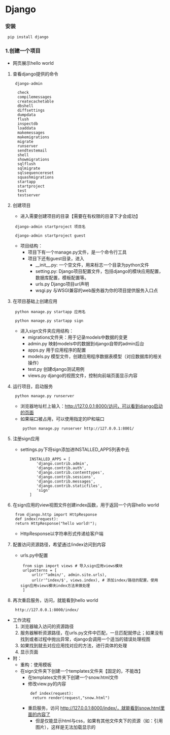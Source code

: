 # Django
### 安装
```
 pip install django
```
### 1.创建一个项目
* 网页展示hello world
1. 查看django提供的命令
   ```
    django-admin
   ```
   ```
     check
     compilemessages
     createcachetable
     dbshell
     diffsettings
     dumpdata
     flush
     inspectdb
     loaddata
     makemessages
     makemigrations
     migrate
     runserver
     sendtestemail
     shell
     showmigrations
     sqlflush
     sqlmigrate
     sqlsequencereset
     squashmigrations
     startapp
     startproject
     test
     testserver
   ```
2. 创建项目
   * 进入需要创建项目的目录【需要在有权限的目录下才会成功】
   ```
    django-admin startproject 项目名
   ```
   ```
    django-admin startproject guest
   ```
   * 项目结构：
      * 项目下有一个manage.py文件，是一个命令行工具
      * 项目下还有guest目录，进入
        * \_\_init\_\_.py: 一个空文件，用来标志一个目录为python文件
        * setting.py: Django项目配置文件，包括django的模块应用配置，数据库配置，模板配置等。
        * urls.py Django项目url声明
        * wsgi.py 与WSGI兼容的web服务器为你的项目提供服务入口点

3. 在项目基础上创建应用
   ```
    python manage.py startapp 应用名
   ```
   ```
    python manage.py startapp sign
   ```
   * 进入sign文件夹应用结构：
     * migrations文件夹：用于记录models中数据的变更
     * admin.py 映射models中的数据到django自带的admin后台
     * apps.py 用于应用程序的配置
     * models.py 模型文件，创建应用程序数据表模型（对应数据库的相关操作）
     * test.py 创建django测试用例
     * views.py django的视图文件，控制向前端页面显示内容
4. 运行项目，启动服务
   ```
    python manage.py runserver
   ```
   * 浏览器地址栏上输入：http://127.0.0.1:8000/访问，可以看到django启动的页面
   * 如果端口被占用，可以使用指定的IP和端口
     ```
      python manage.py runserver http://127.0.0.1:8001/
     ```
5. 注册sign应用
   * settings.py下将sign添加进INSTALLED_APPS列表中去
     ```
         INSTALLED_APPS = [
            'django.contrib.admin',
            'django.contrib.auth',
            'django.contrib.contenttypes',
            'django.contrib.sessions',
            'django.contrib.messages',
            'django.contrib.staticfiles',
            'sign'
         ]
     ```

6. 在sign应用的view视图文件创建index函数，用于返回一个内容hello world
   ```
    from django.http import HttpResponse
    def index(request):
    return HttpResponse("hello world!");
   ```
   * HttpResponse以字符串形式传递给客户端

7. 配置访问资源路径，希望通过/index访问到内容
   * urls.py中配置
     ```
      from sign import views # 导入sign应用views模块
      urlpatterns = [
          url(r'^admin/', admin.site.urls),
      	  url(r'^index/$', views.index), # 添加index/路径的配置，使用sign应用views模块index方法来做处理
      ]
     ```
8. 再次重启服务，访问，就能看到hello world
   ```
    http://127.0.0.1:8000/index/
   ```

* 工作流程
  1. 浏览器输入访问的资源路径
  2. 服务器解析资源路径，在urls.py文件中匹配，一旦匹配就停止；如果没有找到或者过程中抛出异常，django会调用一个适当的错误处理视图
  3. 如果找到就去对应应用找对应的方法，进行具体的处理
  4. 显示页面
* 附：
  * 重构：使用模板
  * 在sign文件夹下创建一个templates文件夹【固定的，不能改】
    * 在templates文件夹下创建一个snow.html文件
    * 修改view.py的内容
      ```
       def index(request):
        return render(request,"snow.html")
      ```
    * 重启服务，访问 http://127.0.0.1:8000/index/，就能看到snow.html里面的内容了
      * 但是仅能显示html与css，如果有其他文件夹下的资源（如：引用图片），这样是无法加载显示的
###